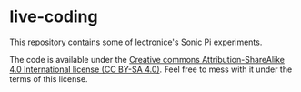 # live-coding
This repository contains some of lectronice's Sonic Pi experiments.

The code is available under the [Creative commons Attribution-ShareAlike 4.0 International license (CC BY-SA 4.0)](https://creativecommons.org/licenses/by-sa/4.0/). Feel free to mess with it under the terms of this license.


